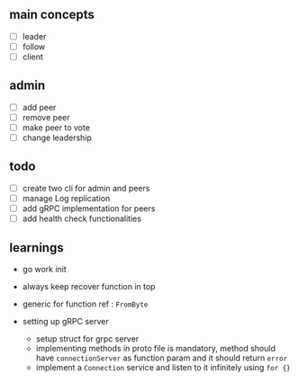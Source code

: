 ## main concepts

- [ ] leader
- [ ] follow
- [ ] client

## admin

- [ ] add peer
- [ ] remove peer
- [ ] make peer to vote
- [ ] change leadership

## todo

- [ ] create two cli for admin and peers
- [ ] manage Log replication
- [ ] add gRPC implementation for peers
- [ ] add health check functionalities

## learnings

* go work init
* always keep recover function in top
* generic for function ref : `FromByte`

* setting up gRPC server
    * setup struct for grpc server
    * implementing methods in proto file is mandatory, method should have 
    `connectionServer` as function param and it should return `error`
    * implement a `Connection` service and listen to it infinitely using `for {}`
    